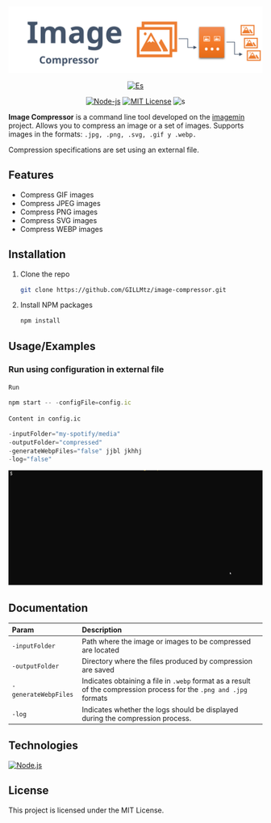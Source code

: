 
<div align="center">



![dd](./media/logo.svg)



[![Es](https://img.shields.io/badge/Language-Es-eaff96?logo=Microsoft-Translator&logoColor=white)](./README-es.md)

[![Node-js](https://img.shields.io/badge/nodejs-20.9.0-brightgreen)](https://nodejs.org/en)
 [![MIT License](https://img.shields.io/badge/License-MIT-green.svg)](https://choosealicense.com/licenses/mit/) 
 ![s](https://img.shields.io/badge/Status-development-orange)





</div> 


 
**Image Compressor** is a command line tool developed on the [imagemin](https://www.npmjs.com/package/imagemin) project. Allows you to compress an image or a set of images. Supports images in the formats: `.jpg, .png, .svg, .gif y .webp.` 

Compression specifications are set using an external file.

 
## Features
- Compress GIF images
- Compress JPEG images
- Compress PNG images
- Compress SVG images
- Compress WEBP images

## Installation

1. Clone the repo
   ```sh
   git clone https://github.com/GILLMtz/image-compressor.git
   ```
2. Install NPM packages
   ```sh
   npm install
   ```

## Usage/Examples
### Run using configuration in external file

`Run `
```javascript
npm start -- -configFile=config.ic
```

`Content in config.ic`

```javascript
-inputFolder="my-spotify/media" 
-outputFolder="compressed"
-generateWebpFiles="false" jjbl jkhhj
-log="false"
```


![Run with config file](./media/run-with-config-file.gif)

## Documentation


 
| Param             |  Description                                                       |
| :-----------------|:------------------------------------------------------------------ |
| `-inputFolder`      | Path where the image or images to be compressed are located                                                  |
| `-outputFolder`     | Directory where the files produced by compression are saved |
| `-generateWebpFiles`| Indicates obtaining a file in `.webp` format as a result of the compression process for the `.png and .jpg` formats |
| `-log `             | Indicates whether the logs should be displayed during the compression process.|

## Technologies


[![Node.js](https://img.shields.io/badge/Node.js-43853D?style=for-the-badge&logo=node.js&logoColor=white)](https://nodejs.org/)

## License

This project is licensed under the MIT License.
